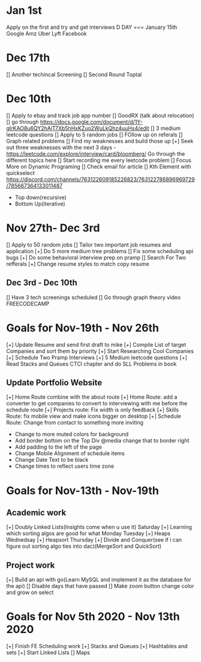 # Jan 1st

Apply on the first and try and get interviews 
D DAY === January 15th
Google 
Amz
Uber
Lyft
Facebook

# Dec 17th
[] Another techincal Screening
[] Second Round Toptal

# Dec 10th
[] Apply to ebay and track job app number
[] GoodRX (talk about relocation)
[] go through https://docs.google.com/document/d/1Y-gIrKAO8u6QY2hAjT7Xb5hHxKZuo2WuLkQhz4uuHs4/edit
[] 3 medium leetcode questions
[] Apply to 5 random jobs 
[] FOllow up on referals
[] Graph related problems
[] Find my weaknesses and build those up
 [+] Seek out three weaknesses with the next 3 days
 -https://leetcode.com/explore/interview/card/bloomberg/
 Go through the different topics here
[] Start recording me every leetcode problem
[] Focus More on Dynamic Programing
[] Check email for article
[] Kth Element with quickselect
https://discord.com/channels/763122609185226823/763122786896969729/785667364133011487
- Top down(recursive)
- Bottom Up(iterative)



# Nov 27th- Dec 3rd
[] Apply to 50 random jobs
[] Tailor two important job resumes and application
[+] Do 5 more medium tree problems
[] Fix some scheduling api bugs
[+] Do some behavioral interview prep on pramp
[] Search For Two refferals
[+] Change resume styles to match copy resume
## Dec 3rd - Dec 10th
[] Have 3 tech screenings scheduled
[] Go through graph theory video FREECODECAMP


# Goals for Nov-19th - Nov 26th
[+] Update Resume and send first draft to mike
[+] Compile List of target Companies and sort them by priority
[+] Start Researching Cool Companies
[+] Schedule Two Pramp Interviews
[+] 5 Medium leetcode questions
[+] Read Stacks and Queues CTCI chapter and do SLL Problems in book
## Update Portfolio Website
[+] Home Route combine with the about route
[+] Home Route: add a converter to get companies to convert to interviewing with me before the schedule route
[+] Projects route: Fix width is only feedback
[+] Skills Route: fix mobile view and make icons bigger on desktop
[+] Schedule Route: Change from contact to something more inviting
- Change to more muted colors for background
- Add border bottom on the Top Div @media change that to border right
- Add padding to the left of the page
- Change Mobile Alignment of schedule items
- Change Date Text to be black
- Change times to reflect users time zone



# Goals for Nov-13th - Nov-19th
## Academic work
[+] Doubly Linked Lists(Insights come when u use it) Saturday
[+] Learning which sorting algos are good for what Monday Tuesday
[+] Heaps Wednedsay
[+] Heapsort Thursday
[+] Divide and Conquer(see if i can figure out sorting algo ties into dac)(MergeSort and QuickSort)


## Project work
[+] Build an api with go(Learn MySQL and implement it as the database for the api)
[] Disable days that have passed
[] Make zoom button change color and grow on select



# Goals for Nov 5th 2020 - Nov 13th 2020

[+] Finish FE Scheduling work
[+] Stacks and Queues
[+] Hashtables and sets
[+] Start Linked Lists
[] Maps
